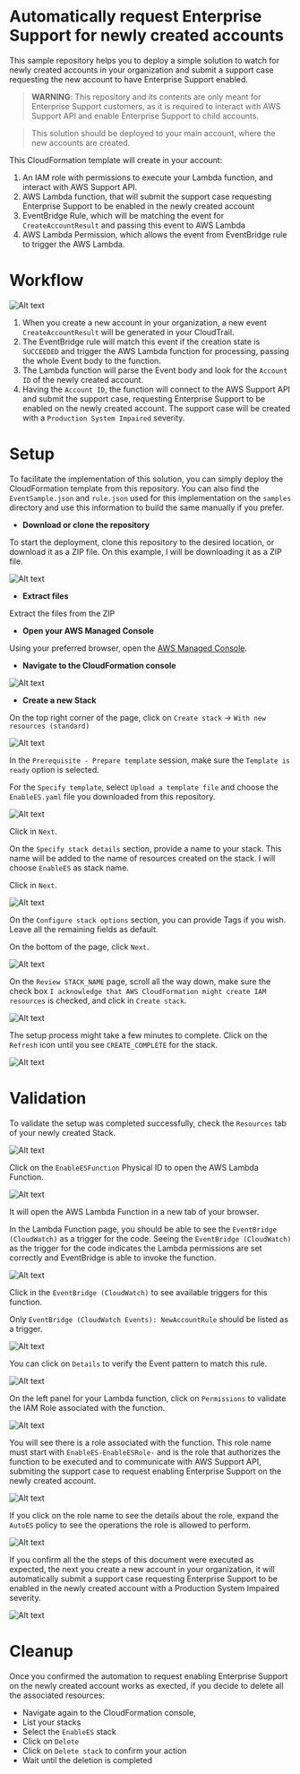 # Automatically request Enterprise Support for newly created accounts

This sample repository helps you to deploy a simple solution to watch for newly created accounts in your organization and submit a support case requesting the new account to have Enterprise Support enabled.

> **WARNING**: This repository and its contents are only meant for Enterprise Support customers, as it is required to interact with AWS Support API and enable Enterprise Support to child accounts.

> This solution should be deployed to your main account, where the new accounts are created.

This CloudFormation template will create in your account:
1. An IAM role with permissions to execute your Lambda function, and interact with AWS Support API.
2. AWS Lambda function, that will submit the support case requesting Enterprise Support to be enabled in the newly created account
3. EventBridge Rule, which will be matching the event for `CreateAccountResult` and passing this event to AWS Lambda
4. AWS Lambda Permission, which allows the event from EventBridge rule to trigger the AWS Lambda.

# Workflow
![Alt text](images/diagram.png?raw=true "Enabling Enterprise Support")

1. When you create a new account in your organization, a new event `CreateAccountResult` will be generated in your CloudTrail.
2. The EventBridge rule will match this event if the creation state is `SUCCEEDED` and trigger the AWS Lambda function for processing, passing the whole Event body to the function.
3. The Lambda function will parse the Event body and look for the `Account ID` of the newly created account.
4. Having the `Account ID`, the function will connect to the AWS Support API and submit the support case, requesting Enterprise Support to be enabled on the newly created account. The support case will be created with a `Production System Impaired` severity.

# Setup

To facilitate the implementation of this solution, you can simply deploy the CloudFormation template from this repository. You can also find the `EventSample.json` and `rule.json` used for this implementation on the `samples` directory and use this information to build the same manually if you prefer.

-  **Download or clone the repository**

To start the deployment, clone this repository to the desired location, or download it as a ZIP file. On this example, I will be downloading it as a ZIP file. 

![Alt text](images/setup/0.png?raw=true "Downloading the repo")

- **Extract files**

Extract the files from the ZIP

- **Open your AWS Managed Console**

Using your preferred browser, open the [AWS Managed Console](https://console.aws.amazon.com/console/home?region=us-east-1 "AWS Managed Console").

- **Navigate to the CloudFormation console**

![Alt text](images/setup/1.png?raw=true "Managed Console CloudFormation")

- **Create a new Stack**

On the top right corner of the page, click on `Create stack` -> `With new resources (standard)`

![Alt text](images/setup/2.png?raw=true "Create stack")

In the `Prerequisite - Prepare template` session, make sure the `Template is ready` option is selected.

For the `Specify template`, select `Upload a template file` and choose the `EnableES.yaml` file you downloaded from this repository.

![Alt text](images/setup/3.png?raw=true "Downloading the repo")

Click in `Next`.

On the `Specify stack details` section, provide a name to your stack. This name will be added to the name of resources created on the stack. I will choose `EnableES` as stack name.

Click in `Next`.

![Alt text](images/setup/4.png?raw=true "Stack options")

On the `Configure stack options` section, you can provide Tags if you wish. Leave all the remaining fields as default. 

On the bottom of the page, click `Next`.


![Alt text](images/setup/5.png?raw=true "Review page")

On the `Review STACK_NAME` page, scroll all the way down, make sure the check box `I acknowledge that AWS CloudFormation might create IAM resources` is checked, and click in `Create stack`.

![Alt text](images/setup/6.png?raw=true "Create stack")

The setup process might take a few minutes to complete.
Click on the `Refresh` icon until you see `CREATE_COMPLETE` for the stack.

![Alt text](images/setup/7.png?raw=true "Create Complete")

# Validation

To validate the setup was completed successfully, check the `Resources` tab of your newly created Stack. 

![Alt text](images/setup/8.png?raw=true "Stack resources")

Click on the `EnableESFunction` Physical ID to open the AWS Lambda Function. 

![Alt text](images/setup/9.png?raw=true "Stack resources, open function")

It will open the AWS Lambda Function in a new tab of your browser. 

In the Lambda Function page, you should be able to see the `EventBridge (CloudWatch)` as a trigger for the code.
Seeing the `EventBridge (CloudWatch)` as the trigger for the code indicates the Lambda permissions are set correctly and EventBridge is able to invoke the function.

![Alt text](images/setup/10.png?raw=true "Lambda design")

Click in the `EventBridge (CloudWatch)` to see available triggers for this function.

Only `EventBridge (CloudWatch Events): NewAccountRule` should be listed as a trigger.

![Alt text](images/setup/11.png?raw=true "Lambda trigger list")

You can click on `Details` to verify the Event pattern to match this rule.

![Alt text](images/setup/12.png?raw=true "Lambda trigger details")

On the left panel for your Lambda function, click on `Permissions` to validate the IAM Role associated with the function.

![Alt text](images/setup/13.png?raw=true "Left panel")

You will see there is a role associated with the function. This role name must start with `EnableES-EnableESRole-` and is the role that authorizes the function to be executed and to communicate with AWS Support API, submiting the support case to request enabling Enterprise Support on the newly created account.

![Alt text](images/setup/14.png?raw=true "List of roles")

If you click on the role name to see the details about the role, expand the `AutoES` policy to see the operations the role is allowed to perform.

![Alt text](images/setup/15.png?raw=true "Role policy")

If you confirm all the the steps of this document were executed as expected, the next you create a new account in your organization, it will automatically submit a support case requesting Enterprise Support to be enabled in the newly created account with a Production System Impaired severity.

![Alt text](images/setup/16.png?raw=true "Support case example")

# Cleanup
Once you confirmed the automation to request enabling Enterprise Support on the newly created account works as exected, if you decide to delete all the associated resources:
* Navigate again to the CloudFormation console, 
* List your stacks
* Select the `EnableES` stack
* Click on `Delete`
* Click on `Delete stack` to confirm your action
* Wait until the deletion is completed 

